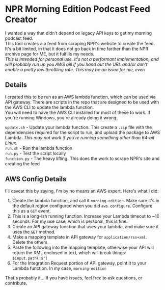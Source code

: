 # NPR Morning Edition Podcast Feed Creator  

I wanted a way that didn't depend on legacy API keys to get my morning podcast feed.  
This tool creates a a feed from scraping NPR's website to create the feed. It's a bit limited, in that it does not go back in time farther than the NPR archive page for ME, but it fulfills my needs.  
_This is intended for personal use. It's not a performant implementation, and will probably run up you AWS bill if you hand out the URL and/or don't enable a pretty low throttling rate. This may be an issue for me, even_  
  
## Details  
I created this to be run as an AWS lambda function, which can be used via API gateway. There are scripts in the repo that are designed to be used with the AWS CLI to update the lambda function.  
You will need to have the AWS CLI installed for most of these to work. If you're running Windows, you're already doing it wrong.  
  
`update.sh` - Update your lambda function. This create a `.zip` file with the dependencies required for the script to run, and upload the package to AWS Lambda. _This may not work if you're running something other than 64-bit Linux._  
`run.sh` - Run the lambda function  
`run.py` - Test the script locally  
`function.py` - The heavy lifting. This does the work to scrape NPR's site and creating the feed  

## AWS Config Details
I'll caveat this by saying, I'm by no means an AWS expert. Here's what I did:  
1. Create the lambda function, and call it `morning-edition`. Make sure it's in the default region configured when you did `aws configure`. Configure this as a `GET` event.    
1. This is a long-ish running function. Increase your Lambda timeout to ~10 seconds. For my use case, which is personal, this is fine. 
1. Create an API gateway function that uses your lambda, and make sure it uses the `GET` method.
1. Make a mapping template in API gateway for `application/rss+xml`. Delete the others.  
1. Paste the following into the mapping template, otherwise your API will return the XML enclosed in text, which will break things: `$input.path('$')`  
1. For the Integration Request portion of API gateway, point it to your Lambda function. In my case, `morning-edition`  
  
That's probably it... If you have issues, feel free to ask questions, or contribute.
